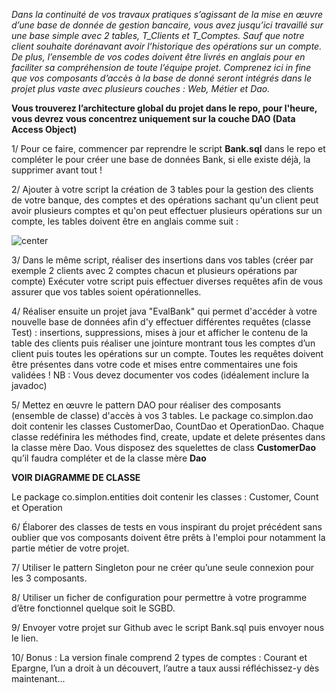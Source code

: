
*Dans la continuité de vos travaux pratiques s’agissant de la mise en œuvre d’une base de donnée de gestion bancaire, vous avez jusqu’ici travaillé sur une base simple avec 2 tables, T_Clients et T_Comptes. Sauf que notre client souhaite dorénavant avoir l’historique des opérations sur un compte. De plus, l’ensemble de vos codes doivent être livrés en anglais pour en faciliter sa compréhension de toute l’équipe projet. Comprenez ici in fine que vos composants d’accès à la base de donné seront intégrés dans le projet plus vaste avec plusieurs couches : Web, Métier et Dao.*

**Vous trouverez l’architecture global du projet dans le repo, pour l'heure, vous devrez vous concentrez uniquement sur la couche DAO (Data Access Object)**

1/ Pour ce faire, commencer par reprendre le script **Bank.sql** dans le repo et compléter le pour créer une base de données Bank, si elle existe déjà, la supprimer avant tout !

2/ Ajouter à votre script la création de 3 tables pour la gestion des clients de votre banque, des comptes et des opérations sachant qu'un client peut avoir plusieurs comptes et qu'on peut effectuer plusieurs opérations sur un compte, les tables doivent être en anglais comme suit : 

 ![center](/schéma.png)


3/ Dans le même script, réaliser des insertions dans vos tables (créer par exemple 2 clients avec 2 comptes chacun et plusieurs opérations par compte) 
Exécuter votre script puis effectuer diverses requêtes afin de vous assurer que vos tables soient opérationnelles.

4/ Réaliser ensuite un projet java "EvalBank" qui permet d'accéder à votre nouvelle base de données afin d'y effectuer différentes requêtes (classe Test) : insertions, suppressions, mises à jour et afficher le contenu de la table des clients puis réaliser une jointure montrant tous les comptes d’un client puis toutes les opérations sur un compte.
Toutes les requêtes doivent être présentes dans votre code et mises entre commentaires une fois validées !
NB : Vous devez documenter vos codes (idéalement inclure la javadoc)

5/ Mettez en œuvre le pattern DAO pour réaliser des composants (ensemble de classe) d'accès à vos 3 tables.
Le package co.simplon.dao doit contenir les classes CustomerDao, CountDao et OperationDao. Chaque classe redéfinira les méthodes find, create, update et delete présentes dans la classe mère Dao.
Vous disposez des squelettes de class **CustomerDao** qu’il faudra compléter et de la classe mère **Dao**

**VOIR DIAGRAMME DE CLASSE**

Le package co.simplon.entities doit contenir les classes : Customer, Count et Operation

6/ Élaborer des classes de tests en vous inspirant du projet précédent sans oublier que vos composants doivent être prêts à l'emploi pour notamment la partie métier de votre projet.

7/ Utiliser le pattern Singleton pour ne créer qu’une seule connexion pour les 3 composants.

8/ Utiliser un ficher de configuration pour permettre à votre programme d’être fonctionnel quelque soit le SGBD.

9/ Envoyer votre projet sur Github avec le script Bank.sql puis envoyer nous le lien.

10/ Bonus : La version finale comprend 2 types de comptes : Courant et Epargne, l’un a droit à un découvert, l’autre a taux aussi réfléchissez-y dès maintenant...
